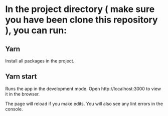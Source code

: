 # In the project directory ( make sure you have been clone this repository ), you can run:
 

## Yarn 
Install all packages in the project.

## Yarn start 
Runs the app in the development mode.
Open http://localhost:3000 to view it in the browser.

The page will reload if you make edits.
You will also see any lint errors in the console.
